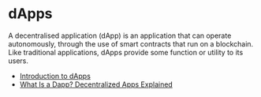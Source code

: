 # dApps

A decentralised application (dApp) is an application that can operate autonomously, through the use of smart contracts that run on a blockchain. Like traditional applications, dApps provide some function or utility to its users.

- [Introduction to dApps](https://ethereum.org/en/developers/docs/dapps/)
- [What Is a Dapp? Decentralized Apps Explained](https://www.coindesk.com/learn/what-is-a-dapp-decentralized-apps-explained/)
